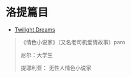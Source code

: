 # 洛提篇目

- [Twilight Dreams](./TwilightDreams.md)  

>《情色小说家》（又名老司机爱情故事）paro
>
>尼尔：大学生
>
>提耶利亚： 无性人情色小说家

